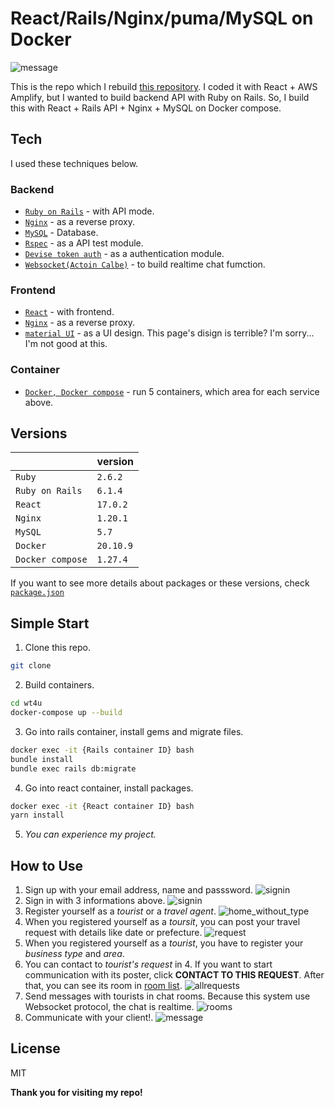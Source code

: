 # React/Rails/Nginx/puma/MySQL on Docker

![message](https://user-images.githubusercontent.com/72122101/140685724-1c155e30-c473-4700-9804-ac17572c0efc.png)

This is the repo which I rebuild [this repository](https://github.com/nakanoi/wanttotravel4you). I coded it with React + AWS Amplify, but I wanted to build backend API with Ruby on Rails.
So, I build this with React + Rails API + Nginx + MySQL on Docker compose.

## Tech

I used these techniques below.

### Backend
- [`Ruby on Rails`](https://github.com/rails/rails) - with API mode.
- [`Nginx`](https://nginx.org/) - as a reverse proxy.
- [`MySQL`](https://www.mysql.com) - Database.
- [`Rspec`](https://rspec.info/) - as a API test module.
- [`Devise token auth`](https://devise-token-auth.gitbook.io/devise-token-auth) - as a authentication module.
- [`Websocket(Actoin Calbe)`](https://guides.rubyonrails.org/action_cable_overview.html) - to build realtime chat fumction.

### Frontend
- [`React`](https://github.com/rails/rails) - with frontend.
- [`Nginx`](https://nginx.org/) - as a reverse proxy.
- [`material UI`](https://mui.com/) - as a UI design. This page's disign is terrible? I'm sorry... I'm not good at this.

### Container
- [`Docker, Docker compose`](https://www.docker.com/) - run 5 containers, which area for each service above.

## Versions
| | version |
----|----
| `Ruby` | `2.6.2` |
| `Ruby on Rails` | `6.1.4` |
| `React` | `17.0.2` |
| `Nginx` | `1.20.1` |
| `MySQL` | `5.7` |
| `Docker` | `20.10.9` |
| `Docker compose` | `1.27.4` |

If you want to see more details about packages or these versions, check [`package.json`]()

## Simple Start
1. Clone this repo.
```sh
git clone
```
2. Build containers.
```sh
cd wt4u
docker-compose up --build
```
3. Go into rails container, install gems and migrate files.
```sh
docker exec -it {Rails container ID} bash
bundle install
bundle exec rails db:migrate
```
4. Go into react container, install packages.
```sh
docker exec -it {React container ID} bash
yarn install
```
5. *You can experience my project.*

## How to Use
1. Sign up with your email address, name and passsword.
![signin](https://user-images.githubusercontent.com/72122101/140680425-63fec5f4-7979-4468-a0e9-da421a9ca2d4.png)
2. Sign in with 3 informations above.
![signin](https://user-images.githubusercontent.com/72122101/140684804-8c10b9fd-9f93-4a85-ae0b-9d438adab8f6.png)
3. Register yourself as a *tourist* or a *travel agent*.
![home_without_type](https://user-images.githubusercontent.com/72122101/140684837-79f6ff5f-b32d-49a8-85d2-d6f4495dcc23.png)
4. When you registered yourself as a *toursit*, you can post your travel request with details like date or prefecture.
![request](https://user-images.githubusercontent.com/72122101/140684859-69cf68e1-d664-4b87-8a7f-b682561ffc61.png)
5. When you registered yourself as a *tourist*, you have to register your *business type* and *area*.
6. You can contact to *tourist's request* in 4. If you want to start communication with its poster, click **CONTACT TO THIS REQUEST**. After that, you can see its room in [room list](http://localhost/rooms).
![allrequests](https://user-images.githubusercontent.com/72122101/140684941-4d43f88b-656e-4607-8af2-4b971fb07aa4.png)
7. Send messages with tourists in chat rooms. Because this system use Websocket protocol, the chat is realtime.
![rooms](https://user-images.githubusercontent.com/72122101/140685611-237e3fa1-d463-4a81-9521-09fd9232d27e.png)
8. Communicate with your client!.
![message](https://user-images.githubusercontent.com/72122101/140685724-1c155e30-c473-4700-9804-ac17572c0efc.png)

## License

MIT

**Thank you for visiting my repo!**